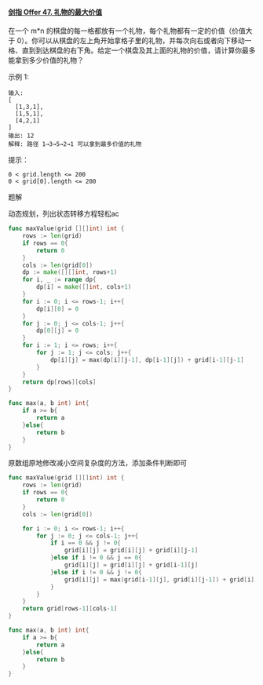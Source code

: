 #### [剑指 Offer 47. 礼物的最大价值](https://leetcode.cn/problems/li-wu-de-zui-da-jie-zhi-lcof/)

在一个 m*n 的棋盘的每一格都放有一个礼物，每个礼物都有一定的价值（价值大于 0）。你可以从棋盘的左上角开始拿格子里的礼物，并每次向右或者向下移动一格、直到到达棋盘的右下角。给定一个棋盘及其上面的礼物的价值，请计算你最多能拿到多少价值的礼物？

 示例 1:

```
输入: 
[
  [1,3,1],
  [1,5,1],
  [4,2,1]
]
输出: 12
解释: 路径 1→3→5→2→1 可以拿到最多价值的礼物
```


提示：

```
0 < grid.length <= 200
0 < grid[0].length <= 200
```



题解

动态规划，列出状态转移方程轻松ac

```go
func maxValue(grid [][]int) int {
    rows := len(grid)
    if rows == 0{
        return 0
    }
    cols := len(grid[0])
    dp := make([][]int, rows+1)
    for i, _ := range dp{
        dp[i] = make([]int, cols+1)
    }
    for i := 0; i <= rows-1; i++{
        dp[i][0] = 0
    }
    for j := 0; j <= cols-1; j++{
        dp[0][j] = 0
    }
    for i := 1; i <= rows; i++{
        for j := 1; j <= cols; j++{
            dp[i][j] = max(dp[i][j-1], dp[i-1][j]) + grid[i-1][j-1]
        }
    }
    return dp[rows][cols]
}

func max(a, b int) int{
    if a >= b{
        return a
    }else{
        return b
    }
}
```

原数组原地修改减小空间复杂度的方法，添加条件判断即可

```go
func maxValue(grid [][]int) int {
    rows := len(grid)
    if rows == 0{
        return 0
    }
    cols := len(grid[0])

    for i := 0; i <= rows-1; i++{
        for j := 0; j <= cols-1; j++{
            if i == 0 && j != 0{
                grid[i][j] = grid[i][j] + grid[i][j-1]
            }else if i != 0 && j == 0{
                grid[i][j] = grid[i][j] + grid[i-1][j]
            }else if i != 0 && j != 0{
                grid[i][j] = max(grid[i-1][j], grid[i][j-1]) + grid[i][j]
            }
        }
    }
    return grid[rows-1][cols-1]
}

func max(a, b int) int{
    if a >= b{
        return a
    }else{
        return b
    }
}
```

